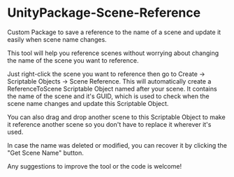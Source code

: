# UnityPackage-Scene-Reference
Custom Package to save a reference to the name of a scene and update it easily when scene name changes.

This tool will help you reference scenes without worrying about changing the name of the scene you want to reference.

Just right-click the scene you want to reference then go to Create -> Scriptable Objects -> Scene Reference. This will automatically create a ReferenceToScene Scriptable Object named after your scene. It contains the name of the scene and it's GUID, which is used to check when the scene name changes and update this Scriptable Object.

You can also drag and drop another scene to this Scriptable Object to make it reference another scene so you don't have to replace it wherever it's used.

In case the name was deleted or modified, you can recover it by clicking the "Get Scene Name" button.

Any suggestions to improve the tool or the code is welcome!

